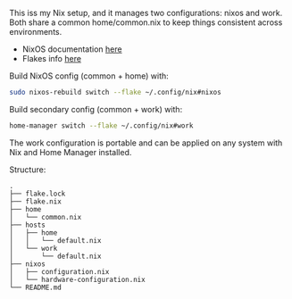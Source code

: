 This iss my Nix setup, and it manages two configurations: nixos and work.
Both share a common home/common.nix to keep things consistent across environments.

- NixOS documentation [here](https://nixos.org/manual/nixos/unstable/)
- Flakes info [here](https://wiki.nixos.org/wiki/Flakes)

Build NixOS config (common + home) with:
```bash
sudo nixos-rebuild switch --flake ~/.config/nix#nixos
```
Build secondary config (common + work) with:
```bash
home-manager switch --flake ~/.config/nix#work
```
The work configuration is portable and can be applied on any system with Nix and
Home Manager installed.

Structure:
```
.
├── flake.lock
├── flake.nix
├── home
│   └── common.nix
├── hosts
│   ├── home
│   │   └── default.nix
│   └── work
│       └── default.nix
├── nixos
│   ├── configuration.nix
│   └── hardware-configuration.nix
└── README.md
```

